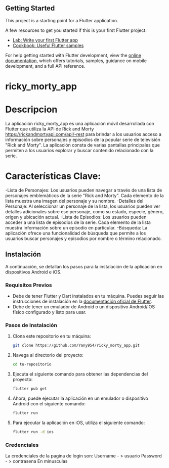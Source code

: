 ## Getting Started

This project is a starting point for a Flutter application.

A few resources to get you started if this is your first Flutter project:

- [Lab: Write your first Flutter app](https://docs.flutter.dev/get-started/codelab)
- [Cookbook: Useful Flutter samples](https://docs.flutter.dev/cookbook)

For help getting started with Flutter development, view the
[online documentation](https://docs.flutter.dev/), which offers tutorials,
samples, guidance on mobile development, and a full API reference.

# ricky_morty_app
# Descripcion
La aplicación ricky_morty_app es una aplicación móvil desarrollada con Flutter que utiliza la API de Rick and Morty https://rickandmortyapi.com/api/-rest para brindar a los usuarios acceso a información sobre personajes y episodios de la popular serie de televisión "Rick and Morty". La aplicación consta de varias pantallas principales que permiten a los usuarios explorar y buscar contenido relacionado con la serie.

# Características Clave:
-Lista de Personajes: 
   Los usuarios pueden navegar a través de una lista de personajes emblemáticos de la serie "Rick and Morty". Cada elemento de la lista muestra una imagen del personaje y su nombre.
-Detalles del Personaje:
    Al seleccionar un personaje de la lista, los usuarios pueden ver detalles adicionales sobre ese personaje, como su estado, especie, género, origen y ubicación actual.
-Lista de Episodios:
    Los usuarios pueden acceder a una lista de episodios de la serie. Cada elemento de la lista muestra información sobre un episodio en particular.
-Búsqueda:
   La aplicación ofrece una funcionalidad de búsqueda que permite a los usuarios buscar personajes y episodios por nombre o término relacionado.

## Instalación

A continuación, se detallan los pasos para la instalación de la aplicación en dispositivos Android e iOS.

### Requisitos Previos

- Debe de tener Flutter y Dart instalados en tu máquina. Puedes seguir las instrucciones de instalación en la [documentación oficial de Flutter](https://flutter.dev/docs/get-started/install).
- Debe de tener un emulador de Android o un dispositivo Android/iOS físico configurado y listo para usar.

### Pasos de Instalación
1. Clona este repositorio en tu máquina:

   ```bash
   git clone https://github.com/Yany954/ricky_morty_app.git


2. Navega al directorio del proyecto:
    ```bash
    cd tu-repositorio
3. Ejecuta el siguiente comando para obtener las dependencias del proyecto:
    ```bash
    flutter pub get
4. Ahora, puede ejecutar la aplicación en un emulador o dispositivo Android con el siguiente comando:
    ```bash
    flutter run

4. Para ejecutar la aplicación en iOS, utiliza el siguiente comando:
    ```bash
    flutter run -d ios


### Credenciales
La credenciales de la pagina de login son:
Username - > usuario
Password - > contrasena
En minusculas


